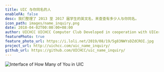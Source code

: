 ```yaml
---
title: UIC 与你同名的人
enableFA: false
desc: 我们整理了 2013 至 2017 届学生的英文名，来查查有多少人与你同名。
icon_path: images/name_inquiry.png
date: 2018-04-02T00:00:00+08:00
author: UICHCC UICHCC Computer Club Developed in cooperation with UICer New Media Studio
featurePhoto: true
feature_photo_url: https://i.loli.net/2019/08/19/5g83NWYsDZdCROI.jpg
project_url: http://uichcc.com/uic_name_inquiry/
github_url: https://github.com/UICHCC/uic_name_inquiry/
---
```


![Interface of How Many of You in UIC](<https://uichcc.com/uploads/img/uichcc.com_uic_name_inquiry_(iPhone%208).png>)
